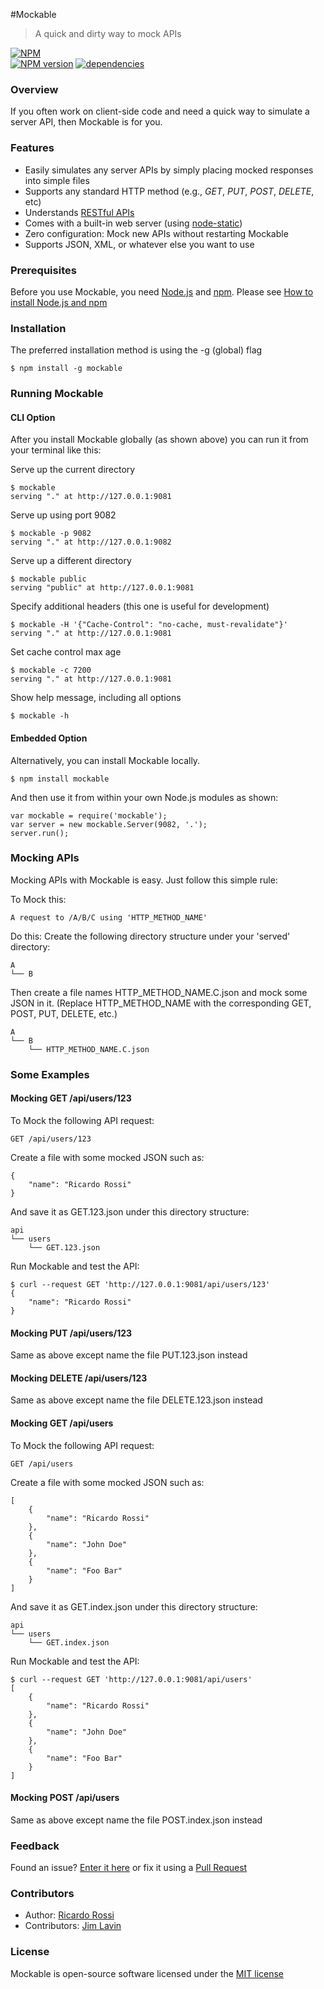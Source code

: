 #Mockable
> A quick and dirty way to mock APIs

[![NPM](https://nodei.co/npm/mockable.png?downloads=true)](https://nodei.co/npm/mockable/)  
[![NPM version](https://badge.fury.io/js/mockable.svg)](http://badge.fury.io/js/mockable)
[![dependencies](https://david-dm.org/ricardo-rossi/mockable.png)](https://david-dm.org/ricardo-rossi/mockable)

### Overview

If you often work on client-side code and need a quick way to simulate a server API, then Mockable is for you. 

### Features

  * Easily simulates any server APIs by simply placing mocked responses into simple files
  * Supports any standard HTTP method (e.g., *GET*, *PUT*, *POST*, *DELETE*, etc)
  * Understands [RESTful APIs](http://stackoverflow.com/questions/671118/what-exactly-is-restful-programming)
  * Comes with a built-in web server (using [node-static](https://github.com/cloudhead/node-static))
  * Zero configuration: Mock new APIs without restarting Mockable
  * Supports JSON, XML, or whatever else you want to use 


### Prerequisites

Before you use Mockable, you need [Node.js](http://nodejs.org/) and [npm](https://www.npmjs.org/). 
Please see [How to install Node.js and npm](http://blog.nodeknockout.com/post/65463770933/how-to-install-node-js-and-npm)


### Installation

The preferred installation method is using the -g (global) flag  
```
$ npm install -g mockable
```

### Running Mockable

#### CLI Option   
After you install Mockable globally (as shown above) you can run it from your terminal like this:

Serve up the current directory   
```
$ mockable
serving "." at http://127.0.0.1:9081
```

Serve up using port 9082  
```
$ mockable -p 9082
serving "." at http://127.0.0.1:9082
```

Serve up a different directory   
```
$ mockable public
serving "public" at http://127.0.0.1:9081
```

Specify additional headers (this one is useful for development)   
```
$ mockable -H '{"Cache-Control": "no-cache, must-revalidate"}'
serving "." at http://127.0.0.1:9081
```

Set cache control max age   
```
$ mockable -c 7200
serving "." at http://127.0.0.1:9081
```

Show help message, including all options   
```
$ mockable -h
```
#### Embedded Option  

Alternatively, you can install Mockable locally.

```
$ npm install mockable
```

And then use it from within your own Node.js modules as shown:

```
var mockable = require('mockable');
var server = new mockable.Server(9082, '.');
server.run();
```

### Mocking APIs

Mocking APIs with Mockable is easy. Just follow this simple rule:


To Mock this:  
```
A request to /A/B/C using 'HTTP_METHOD_NAME'
```

Do this: Create the following directory structure under your 'served' directory:  
```
A
└── B
```
Then create a file names HTTP_METHOD_NAME.C.json and mock some JSON in it. 
(Replace HTTP_METHOD_NAME with the corresponding GET, POST, PUT, DELETE, etc.)
```
A
└── B
    └── HTTP_METHOD_NAME.C.json
```

### Some Examples

#### Mocking GET /api/users/123 

To Mock the following API request:
```
GET /api/users/123
```
Create a file with some mocked JSON such as:
```
{
    "name": "Ricardo Rossi"
}
```
And save it as GET.123.json under this directory structure:
```
api
└── users
    └── GET.123.json
```
Run Mockable and test the API:
```
$ curl --request GET 'http://127.0.0.1:9081/api/users/123'
{
    "name": "Ricardo Rossi"
}
```
 
#### Mocking PUT /api/users/123 

Same as above except name the file PUT.123.json instead

#### Mocking DELETE /api/users/123 

Same as above except name the file DELETE.123.json instead

#### Mocking GET /api/users 

To Mock the following API request:
```
GET /api/users
```
Create a file with some mocked JSON such as:
```
[
    {
        "name": "Ricardo Rossi"
    },
    {
        "name": "John Doe"
    },
    {
        "name": "Foo Bar"
    }
]
```
And save it as GET.index.json under this directory structure:
```
api
└── users
    └── GET.index.json
```
Run Mockable and test the API:
```
$ curl --request GET 'http://127.0.0.1:9081/api/users'
[
    {
        "name": "Ricardo Rossi"
    },
    {
        "name": "John Doe"
    },
    {
        "name": "Foo Bar"
    }
]
```

#### Mocking POST /api/users

Same as above except name the file POST.index.json instead

### Feedback

Found an issue? [Enter it here](https://github.com/ricardo-rossi/Mockable/issues) or fix 
it using a [Pull Request](https://github.com/ricardo-rossi/Mockable/pulls)

### Contributors

 * Author: [Ricardo Rossi](https://github.com/ricardo-rossi)
 * Contributors: [Jim Lavin](https://github.com/lavinjj)

### License

  Mockable is open-source software licensed under the [MIT license](LICENSE)
  
